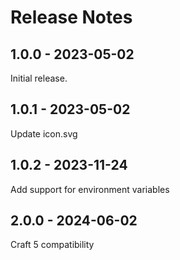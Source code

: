 # Release Notes

## 1.0.0 - 2023-05-02

Initial release.

## 1.0.1 - 2023-05-02

Update icon.svg

## 1.0.2 - 2023-11-24

Add support for environment variables

## 2.0.0 - 2024-06-02

Craft 5 compatibility
